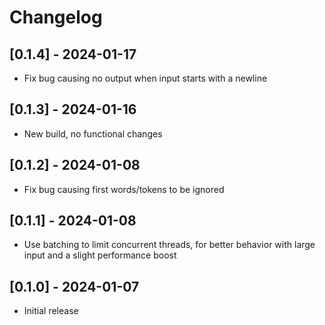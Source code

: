 # Changelog

## [0.1.4] - 2024-01-17
- Fix bug causing no output when input starts with a newline

## [0.1.3] - 2024-01-16
- New build, no functional changes

## [0.1.2] - 2024-01-08
- Fix bug causing first words/tokens to be ignored

## [0.1.1] - 2024-01-08
- Use batching to limit concurrent threads, for better behavior with large input and a slight performance boost 

## [0.1.0] - 2024-01-07
- Initial release
